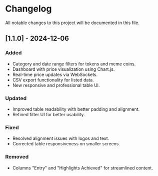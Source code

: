 # Changelog

All notable changes to this project will be documented in this file.

## [1.1.0] - 2024-12-06
### Added
- Category and date range filters for tokens and meme coins.
- Dashboard with price visualization using Chart.js.
- Real-time price updates via WebSockets.
- CSV export functionality for listed data.
- New responsive and professional table UI.

### Updated
- Improved table readability with better padding and alignment.
- Refined filter UI for better usability.

### Fixed
- Resolved alignment issues with logos and text.
- Corrected table responsiveness on smaller screens.

### Removed
- Columns "Entry" and "Highlights Achieved" for streamlined content.